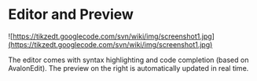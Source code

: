 # Editor and Preview #

![https://tikzedt.googlecode.com/svn/wiki/img/screenshot1.jpg](https://tikzedt.googlecode.com/svn/wiki/img/screenshot1.jpg)

The editor comes with syntax highlighting and code completion (based on AvalonEdit). The preview on the right is automatically updated in real time.